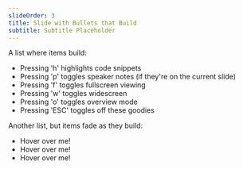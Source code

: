 ```yaml
---
slideOrder: 3
title: Slide with Bullets that Build
subtitle: Subtitle Placeholder
---
```


A list where items build:

* Pressing 'h' highlights code snippets
* Pressing 'p' toggles speaker notes (if they're on the current slide)
* Pressing 'f' toggles fullscreen viewing
* Pressing 'w' toggles widescreen
* Pressing 'o' toggles overview mode
* Pressing 'ESC' toggles off these goodies

Another list, but items fade as they build:

* Hover over me!
* Hover over me!
* Hover over me!
